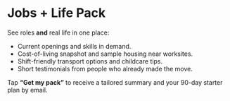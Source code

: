 # Jobs + Life Pack

See roles **and** real life in one place:
- Current openings and skills in demand.
- Cost-of-living snapshot and sample housing near worksites.
- Shift-friendly transport options and childcare tips.
- Short testimonials from people who already made the move.

Tap **“Get my pack”** to receive a tailored summary and your 90-day starter plan by email.
